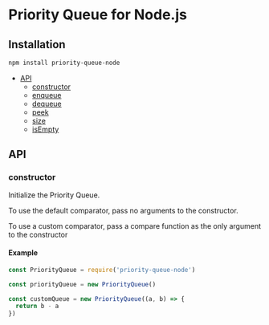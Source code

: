 # Priority Queue for Node.js

## Installation

```bash
npm install priority-queue-node
```

- [API](#api)
  - [constructor](#constructor)
  - [enqueue](#enqueue)
  - [dequeue](#dequeue)
  - [peek](#peek)
  - [size](#size)
  - [isEmpty](#isEmpty)

## API

### constructor

Initialize the Priority Queue.

To use the default comparator, pass no arguments to the constructor.

To use a custom comparator, pass a compare function as the only argument to the constructor

#### Example

```javascript
const PriorityQueue = require('priority-queue-node')

const priorityQueue = new PriorityQueue()

const customQueue = new PriorityQueue((a, b) => {
  return b - a
})
```
